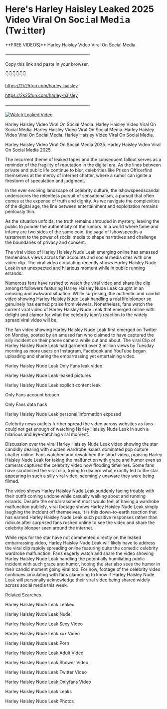 # Here's Harley Haisley Leaked 2025 Video Viral On Soc𝚒al Med𝚒a (Tw𝚒tter)

++FREE VIDEOS]** Harley Haisley Video Viral On Social Media.

———————————————————-

Copy this link and paste in your browser.

👇👇👇👇👇👇

https://2k25fun.com/harley-haisley

https://2k25fun.com/harley-haisley

———————————————————-

[![Watch Leaked Video](https://miro.medium.com/v2/resize:fit:828/format:webp/1*cilzJN44JGOrTw9NJCrNHA.gif "Watch Leaked Video")](https://2k25fun.com/harley-haisley)

Harley Haisley Video Viral On Social Media. Harley Haisley Video Viral On Social Media. Harley Haisley Video Viral On Social Media. Harley Haisley Video Viral On Social Media. Harley Haisley Video Viral On Social Media.

Harley Haisley Video Viral On Social Media 2025. Harley Haisley Video Viral On Social Media 2025.

The recurrent theme of leaked tapes and the subsequent fallout serves as a reminder of the fragility of reputation in the digital era. As the lines between private and public life continue to blur, celebrities like Prison Officerfind themselves at the mercy of internet chatter, where a rumor can ignite a firestorm of speculation and judgment.

In the ever evolving landscape of celebrity culture, the Ishowspeedscandal underscores the relentless pursuit of sensationalism, a pursuit that often comes at the expense of truth and dignity. As we navigate the complexities of the digital age, the line between entertainment and exploitation remains perilously thin.

As the situation unfolds, the truth remains shrouded in mystery, leaving the public to ponder the authenticity of the rumors. In a world where fame and infamy are two sides of the same coin, the saga of Ishowspeedis a testament to the power of social media to shape narratives and challenge the boundaries of privacy and consent.

The viral video of Harley Haisley Nude Leak emerging online has amassed tremendous views across fan accounts and social media sites with one video clip. The viral video circulating recently shows Harley Haisley Nude Leak in an unexpected and hilarious moment while in public running errands.

Numerous fans have rushed to watch the viral video and share the clip amongst followers featuring Harley Haisley Nude Leak caught in an amusing and awkward situation. While surprising, the authentic and candid video showing Harley Haisley Nude Leak handling a real life blooper so genuinely has earned praise from viewers. Nonetheless, fans watch the current viral video of Harley Haisley Nude Leak that emerged online with delight and clamor for what the celebrity icon’s reaction to the widely spread viral video will be.

The fan video showing Harley Haisley Nude Leak first emerged on Twitter on Monday, posted by an amused fan who claimed to have captured the silly incident on their phone camera while out and about. The viral Clip of Harley Haisley Nude Leak had garnered over 2 million views by Tuesday morning as more users on Instagram, Facebook and YouTube began uploading and sharing the embarrassing yet entertaining video.

Harley Haisley Nude Leak Only Fans leak video

Harley Haisley Nude Leak leaked pictures

Harley Haisley Nude Leak explicit content leak

Only Fans account breach

Only Fans data hack

Harley Haisley Nude Leak personal information exposed

Celebrity news outlets further spread the video across websites as fans could not get enough of watching Harley Haisley Nude Leak in such a hilarious and eye-catching viral moment.

Discussion over the viral Harley Haisley Nude Leak video showing the star candidly dealing with sudden wardrobe issues dominated pop culture chatter online. Fans watched and rewatched the short video, praising Harley Haisley Nude Leak for taking the malfunction with grace and humor even as cameras captured the celebrity video now flooding timelines. Some fans have scrutinized the viral clip, trying to discern what exactly led to the star appearing in such a silly viral video, seemingly unaware they were being filmed.

The video shows Harley Haisley Nude Leak suddenly facing trouble with their outfit coming undone while casually walking about and running errands. Despite the embarrassment most would feel at having a wardrobe malfunction publicly, viral footage shows Harley Haisley Nude Leak simply laughing the incident off themselves. It is this down-to-earth reaction that has earned Harley Haisley Nude Leak such positive responses rather than ridicule after surprised fans rushed online to see the video and share the celebrity blooper seen around the internet.

While reps for the star have not commented directly on the leaked embarrassing video, Harley Haisley Nude Leak will likely have to address the viral clip rapidly spreading online featuring quite the comedic celebrity wardrobe malfunction. Fans eagerly watch and share the video showing Harley Haisley Nude Leak handling the potentially humiliating public incident with such grace and humor, hoping the star also sees the humor in their candid moment going viral too. For now, footage of the celebrity video continues circulating with fans clamoring to know if Harley Haisley Nude Leak will personally acknowledge their viral video being shared widely across social media this week.

Related Searches

Harley Haisley Nude Leak Leaked

Harley Haisley Nude Leak Nude

Harley Haisley Nude Leak Sexy Video

Harley Haisley Nude Leak xxx Video

Harley Haisley Nude Leak Porn

Harley Haisley Nude Leak Adult Video

Harley Haisley Nude Leak Shower Video

Harley Haisley Nude Leak Twitter Video

Harley Haisley Nude Leak Onlyfans Video

Harley Haisley Nude Leak Leaks

Harley Haisley Nude Leak Photos